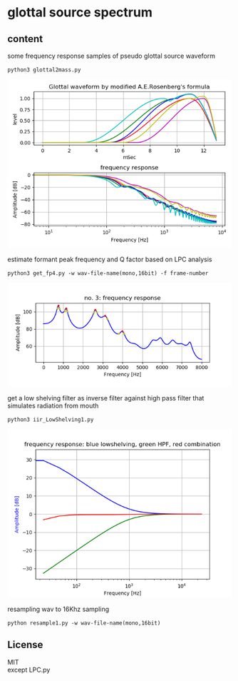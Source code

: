 # glottal source spectrum   



## content  

some frequency response  samples of pseudo glottal source waveform  
```
python3 glottal2mass.py
```
![figure1](docs/glottalwaves2freqres.png) 


estimate formant peak frequency and Q factor based on LPC analysis  
```
python3 get_fp4.py -w wav-file-name(mono,16bit) -f frame-number
```
![figure2](docs/formant_and_Q-3dB_points.png)  


get a low shelving filter as inverse filter against high pass filter that simulates radiation from mouth  
```
python3 iir_LowShelving1.py
```
![figure3](docs/lowShelving2HPF.png)  


resampling wav to 16Khz sampling  
```
python resample1.py -w wav-file-name(mono,16bit)  
```


## License    
MIT  
except LPC.py  

